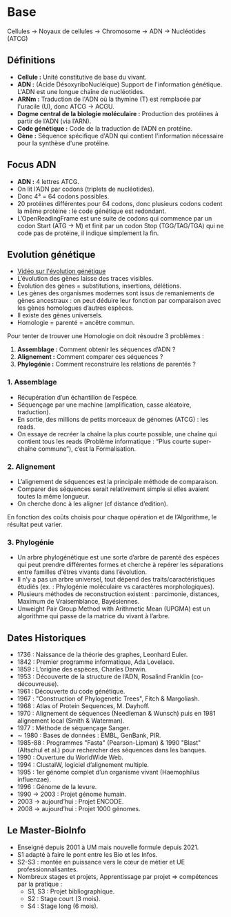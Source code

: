 # Base

Cellules → Noyaux de cellules → Chromosome → ADN → Nucléotides (ATCG)

## Définitions

- **Cellule :** Unité constitutive de base du vivant.
- **ADN :** (Acide DésoxyriboNucléique) Support de l'information génétique. L'ADN est une longue chaîne de nucléotides.
- **ARNm :** Traduction de l'ADN où la thymine (T) est remplacée par l'uracile (U), donc ATCG → ACGU.
- **Dogme central de la biologie moléculaire :** Production des protéines à partir de l’ADN (via l’ARN).
- **Code génétique :** Code de la traduction de l’ADN en protéine.
- **Gène :** Séquence spécifique d'ADN qui contient l'information nécessaire pour la synthèse d'une protéine.

## Focus ADN

- **ADN :** 4 lettres ATCG.
- On lit l’ADN par codons (triplets de nucléotides).
- Donc 4³ = 64 codons possibles.
- 20 protéines différentes pour 64 codons, donc plusieurs codons codent la même protéine : le code génétique est redondant.
- L’OpenReadingFrame est une suite de codons qui commence par un codon Start (ATG → M) et finit par un codon Stop (TGG/TAG/TGA) qui ne code pas de protéine, il indique simplement la fin.

## Evolution génétique

- [Vidéo sur l'évolution génétique](https://www.youtube.com/watch?v=F9NPnKZkF-Y)
- L’évolution des gènes laisse des traces visibles.
- Évolution des gènes = substitutions, insertions, délétions.
- Les gènes des organismes modernes sont issus de remaniements de gènes ancestraux : on peut déduire leur fonction par comparaison avec les gènes homologues d’autres espèces.
- Il existe des gènes universels.
- Homologie = parenté = ancêtre commun.

Pour tenter de trouver une Homologie on doit résoudre 3 problèmes :
1. **Assemblage :** Comment obtenir les séquences d’ADN ?
2. **Alignement :** Comment comparer ces séquences ?
3. **Phylogénie :** Comment reconstruire les relations de parentés ?

### 1. Assemblage

- Récupération d’un échantillon de l’espèce.
- Séquençage par une machine (amplification, casse aléatoire, traduction).
- En sortie, des millions de petits morceaux de génomes (ATCG) : les reads.
- On essaye de recréer la chaîne la plus courte possible, une chaîne qui contient tous les reads (Problème informatique : “Plus courte super-chaîne commune”), c’est la Formalisation.

### 2. Alignement

- L’alignement de séquences est la principale méthode de comparaison.
- Comparer des séquences serait relativement simple si elles avaient toutes la même longueur.
- On cherche donc à les aligner (cf distance d’edition).

En fonction des coûts choisis pour chaque opération et de l’Algorithme, le résultat peut varier.

### 3. Phylogénie

- Un arbre phylogénétique est une sorte d’arbre de parenté des espèces qui peut prendre différentes formes et cherche à repérer les séparations entre familles d'êtres vivants dans l’évolution.
- Il n’y a pas un arbre universel, tout dépend des traits/caractéristiques étudiés (ex. : Phylogénie moléculaire vs caractères morphologiques).
- Plusieurs méthodes de reconstruction existent : parcimonie, distances, Maximum de Vraisemblance, Bayésiennes.
- Unweight Pair Group Method with Arithmetic Mean (UPGMA) est un algorithme qui passe de la matrice du vivant à l’arbre.

## Dates Historiques

- 1736 : Naissance de la théorie des graphes, Leonhard Euler.
- 1842 : Premier programme informatique, Ada Lovelace.
- 1859 : L’origine des espèces, Charles Darwin.
- 1953 : Découverte de la structure de l’ADN, Rosalind Franklin (co-découvreuse).
- 1961 : Découverte du code génétique.
- 1967 : "Construction of Phylogenetic Trees", Fitch & Margoliash.
- 1968 : Atlas of Protein Sequences, M. Dayhoff.
- 1970 : Alignement de séquences (Needleman & Wunsch) puis en 1981 alignement local (Smith & Waterman).
- 1977 : Méthode de séquençage Sanger.
- ∼ 1980 : Bases de données : EMBL, GenBank, PIR.
- 1985-88 : Programmes "Fasta" (Pearson-Lipman) & 1990 "Blast" (Altschul et al.) pour rechercher des séquences dans les banques.
- 1990 : Ouverture du WorldWide Web.
- 1994 : ClustalW, logiciel d’alignement multiple.
- 1995 : 1er génome complet d’un organisme vivant (Haemophilus influenzae).
- 1996 : Génome de la levure.
- 1990 → 2003 : Projet génome humain.
- 2003 → aujourd’hui : Projet ENCODE.
- 2008 → aujourd’hui : Projet 1000 génomes.

## Le Master-BioInfo

- Enseigné depuis 2001 à UM mais nouvelle formule depuis 2021.
- S1 adapté à faire le pont entre les Bio et les Infos.
- S2-S3 : montée en puissance vers le cœur de métier et UE professionnalisantes.
- Nombreux stages et projets, Apprentissage par projet ⇒ compétences par la pratique :
  - S1, S3 : Projet bibliographique.
  - S2 : Stage court (3 mois).
  - S4 : Stage long (6 mois).
